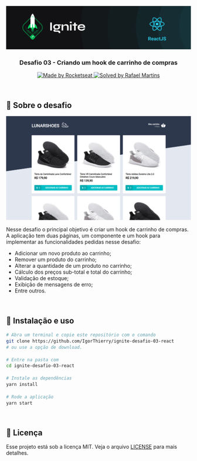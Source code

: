 <img src=".github/ignite.png" alt="Ignite" >

<h3 align="center">
  Desafio 03 - Criando um hook de carrinho de compras
</h3>

<p align="center">
  <a href="https://rocketseat.com.br">
    <img alt="Made by Rocketseat" src="https://img.shields.io/badge/made%20by-Rocketseat-%2306b656?style=flat-square">
  </a>
  
  <a href="https://www.linkedin.com/in/rafaeldcmartins/">
    <img alt="Solved by Rafael Martins" src="https://img.shields.io/badge/solved%20by-Rafael%20Martins-%2306b656?style=flat-square">
  </a>
</p>

<br>

## :rocket: Sobre o desafio

<p align="center">
  <img src=".github/shoes.png" alt="Rocketshoes">
</p>

Nesse desafio o principal objetivo é criar um hook de carrinho de compras. A aplicação tem duas páginas, um componente e um hook para implementar as funcionalidades pedidas nesse desafio:

- Adicionar um novo produto ao carrinho;
- Remover um produto do carrinho;
- Alterar a quantidade de um produto no carrinho;
- Cálculo dos preços sub-total e total do carrinho;
- Validação de estoque;
- Exibição de mensagens de erro;
- Entre outros.

<br>

## :wrench: Instalação e uso

```bash
# Abra um terminal e copie este repositório com o comando
git clone https://github.com/IgorThierry/ignite-desafio-03-react
# ou use a opção de download.

# Entre na pasta com 
cd ignite-desafio-03-react

# Instale as dependências
yarn install

# Rode a aplicação
yarn start
```

<br>

## :memo: Licença

Esse projeto está sob a licença MIT. Veja o arquivo [LICENSE](/LICENSE) para mais detalhes.

